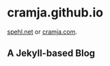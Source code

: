 # cramja.github.io 

[spehl.net](https://www.spehl.net) or [cramja.com](https://www.cramja.com).

## A Jekyll-based Blog
